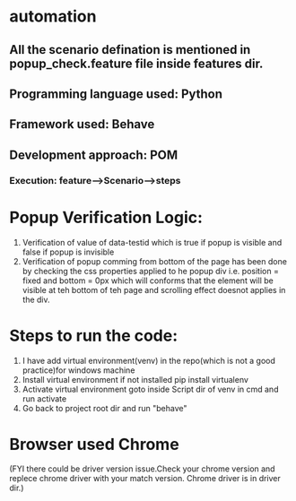 # automation

## All the scenario defination is mentioned in popup_check.feature file inside features dir.

## Programming language used: Python
## Framework used: Behave

## Development approach: POM

### Execution: feature-->Scenario-->steps

# Popup Verification Logic:
  1. Verification of value of data-testid which is true if popup is visible and false if popup is invisible
  2. Verification of popup comming from bottom of the page has been done by checking the css properties applied to he popup div
  i.e. position = fixed and bottom = 0px which will conforms that the element will be visible at teh bottom of teh page and scrolling effect doesnot applies in the div.

# Steps to run the code:
1.  I have add virtual environment(venv) in the repo(which is not a good practice)for windows machine
2. Install virtual environment if not installed
    pip install virtualenv
2. Activate virtual environment
    goto inside Script dir of venv in cmd and run activate
3. Go back to project root dir and run "behave"

# Browser used Chrome

(FYI there could be driver version issue.Check your chrome version and replece chrome driver with your match version. Chrome driver is in driver dir.)

